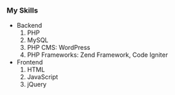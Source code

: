 ### My Skills
- Backend
  1. PHP
  2. MySQL
  3. PHP CMS: WordPress
  4. PHP Frameworks: Zend Framework, Code Igniter
- Frontend
  1. HTML
  2. JavaScript
  3. jQuery
